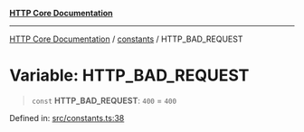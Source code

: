 [**HTTP Core Documentation**](../../README.md)

***

[HTTP Core Documentation](../../README.md) / [constants](../README.md) / HTTP\_BAD\_REQUEST

# Variable: HTTP\_BAD\_REQUEST

> `const` **HTTP\_BAD\_REQUEST**: `400` = `400`

Defined in: [src/constants.ts:38](https://github.com/stonemjs/http-core/blob/38177eda1505fdb30323b11ec31ef2a0f0840267/src/constants.ts#L38)
